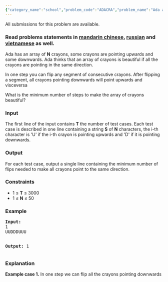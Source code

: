 ```yaml
---
{"category_name":"school","problem_code":"ADACRA","problem_name":"Ada and crayons","languages_supported":{"0":"ADA","1":"ASM","2":"BASH","3":"BF","4":"C","5":"C99 strict","6":"CAML","7":"CLOJ","8":"CLPS","9":"CPP 4.3.2","10":"CPP 6.3","11":"CPP14","12":"CS2","13":"D","14":"ERL","15":"FORT","16":"FS","17":"GO","18":"HASK","19":"ICK","20":"ICON","21":"JAVA","22":"JS","23":"LISP clisp","24":"LISP sbcl","25":"LUA","26":"NEM","27":"NICE","28":"NODEJS","29":"PAS fpc","30":"PAS gpc","31":"PERL","32":"PERL6","33":"PHP","34":"PIKE","35":"PRLG","36":"PYPY","37":"PYTH","38":"PYTH 3.5","39":"RUBY","40":"SCALA","41":"SCM chicken","42":"SCM guile","43":"SCM qobi","44":"ST","45":"TCL","46":"TEXT","47":"WSPC"},"max_timelimit":1,"source_sizelimit":50000,"problem_author":"alei","problem_tester":"deadwing97","date_added":"25-02-2016","tags":{"0":"alei","1":"cakewalk","2":"cook83"},"editorial_url":"https://discuss.codechef.com/problems/ADACRA","time":{"view_start_date":1497812400,"submit_start_date":1497812400,"visible_start_date":1497812400,"end_date":1735669800},"layout":"problem"}
---
```

<span class="solution-visible-txt">All submissions for this problem are available.</span><h3>Read problems statements in <a target="_blank" href="http://www.codechef.com/download/translated/COOK83/mandarin/ADACRA.pdf">mandarin chinese</a>, <a target="_blank" href="http://www.codechef.com/download/translated/COOK83/russian/ADACRA.pdf">russian</a> and <a target="_blank" href="http://www.codechef.com/download/translated/COOK83/vietnamese/ADACRA.pdf">vietnamese</a> as well.</h3>

<p>
Ada has an array of <b>N</b>  crayons, some crayons are pointing upwards and some downwards.
Ada thinks that an array of crayons is beautiful if all the crayons are pointing in the same direction.
</p>
<p>
In one step you can flip any segment of consecutive crayons. After flipping a segment, all crayons pointing downwards will point upwards and visceversa</p>
<p>
What is the minimum number of steps to make the array of crayons beautiful?
</p>


<h3>Input</h3>
<p>
The first line of the input contains <b>T</b> the number of test cases.
Each test case is described in one line containing a string <b>S</b> of <b>N</b> characters, the i-th character is 'U' if the i-th crayon is pointing upwards and 'D' if it is pointing downwards.
</p>

<h3>Output</h3>
<p>
For each test case, output a single line containing the minimum number of flips needed to make all crayons point to the same direction.
</p>

<h3>Constraints</h3>
<ul>
<li>1 ≤ <b>T</b> ≤ 3000</b></li>
<li>1 ≤ <b>N</b> ≤ 50</li>
</ul>

<h3>Example</h3>
<pre><b>Input:</b>
1
UUDDDUUU

<b>Output:</b>
1
</pre>

<h3>Explanation</h3>
<p><b>Example case 1.</b> In one step we can flip all the crayons pointing downwards </p>
